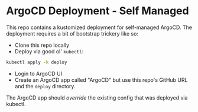 # ArgoCD Deployment - Self Managed

This repo contains a kustomized deployment for self-managed ArgoCD.  The deployment requires a bit of bootstrap trickery like so:

   * Clone this repo locally
   * Deploy via good ol' `kubectl`:

```bash
kubectl apply -k deploy
```

   * Login to ArgoCD UI
   * Create an ArgoCD app called "ArgoCD" but use this repo's GitHub URL and the `deploy` directory.

The ArgoCD app should _override_ the existing config that was deployed via kubectl.